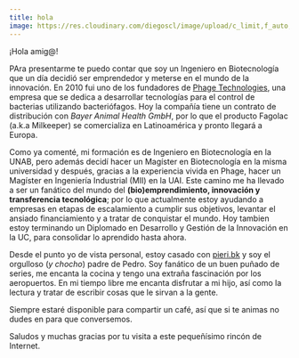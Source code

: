 ```yaml
---
title: hola
image: https://res.cloudinary.com/diegoscl/image/upload/c_limit,f_auto,q_auto/blog/diego.jpg
---
```

¡Hola amig@! 

PAra presentarme te puedo contar que soy un Ingeniero en Biotecnología que un día decidió ser emprendedor y meterse en el mundo de la innovación. En 2010 fui uno de los fundadores de [Phage Technologies](https://pht.cl), una empresa que se dedica a desarrollar tecnologías para el control de bacterias utilizando bacteriófagos. Hoy la compañía tiene un contrato de distribución con _Bayer Animal Health GmbH_, por lo que el producto Fagolac (a.k.a Milkeeper) se comercializa en Latinoamérica y pronto llegará a Europa.

Como ya comenté, mi formación es de Ingeniero en Biotecnología en la UNAB, pero además decidí hacer un Magíster en Biotecnología en la misma universidad y después, gracias a la experiencia vivida en Phage, hacer un Magíster en Ingeniería Industrial (MII) en la UAI. Este camino me ha llevado a ser un fanático del mundo del **(bio)emprendimiento, innovación y transferencia tecnológica**; por lo que actualmente estoy ayudando a empresas en etapas de escalamiento a cumplir sus objetivos, levantar el ansiado financiamiento y a tratar de conquistar el mundo. Hoy tambien estoy terminando un Diplomado en Desarrollo y Gestión de la Innovación en la UC, para consolidar lo aprendido hasta ahora.

Desde el punto yo de vista personal, estoy casado con [pieri.bk](https://www.facebook.com/pieri.bk) y soy el orgulloso (_y chocho_) padre de Pedro. Soy fanático de un buen puñado de series, me encanta la cocina y tengo una extraña fascinación por los aeropuertos. En mi tiempo libre me encanta disfrutar a mi hijo, así como la lectura y tratar de escribir cosas que le sirvan a la gente.

Siempre estaré disponible para compartir un café, así que si te animas no dudes en para que conversemos.

Saludos y muchas gracias por tu visita a este pequeñísimo rincón de Internet.
